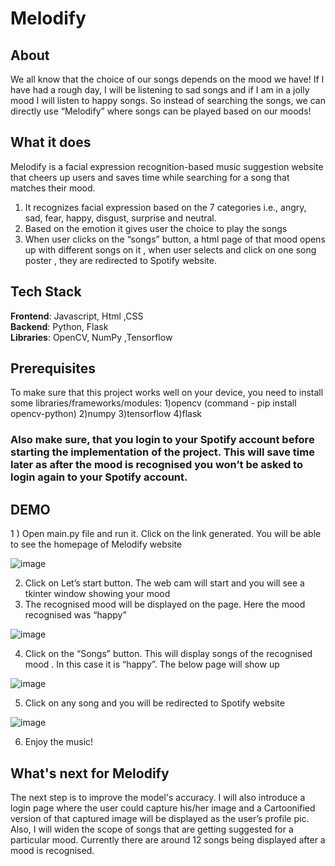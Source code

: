 # Melodify

## About
We all know that the choice of our songs depends on the mood we have! If I have had a rough day, I will be listening to sad songs and if I am in a jolly mood I will listen to happy songs. So instead of searching the songs, we can directly use “Melodify” where songs can be played based on our moods!

## What it does
Melodify is a facial expression recognition-based music suggestion website that cheers up users and saves time while searching for a song that matches their mood.
1.	It recognizes facial expression based on the 7 categories i.e., angry, sad, fear, happy, disgust, surprise and neutral.
2.	Based on the emotion it gives user the choice to play the songs 
3.	When user clicks on the “songs” button, a html page of that mood opens up with different songs on it , when user selects and click on one song poster , they are redirected to Spotify website.

## Tech Stack
**Frontend**:  Javascript, Html ,CSS  <br/>
**Backend**: Python, Flask  <br/>
**Libraries**: OpenCV, NumPy ,Tensorflow

## Prerequisites
To make sure that this project works well on your device, you need to install some libraries/frameworks/modules:
1)opencv (command - pip install opencv-python)
2)numpy
3)tensorflow
4)flask

### Also make sure, that you login to your Spotify account before starting the implementation of the project. This will save time later as after the mood is recognised you won’t be asked to login again to your Spotify account.

## DEMO
1 ) Open main.py file and run it. Click on the link generated.
     You will be able to see the homepage of Melodify website
     
![image](https://user-images.githubusercontent.com/88928334/170862091-1d29b658-6936-4812-b14a-640817d404cb.png)

2) Click on Let’s start button. The web cam will start and you will see a tkinter window showing your mood 
3) The recognised mood will be displayed on the page. Here the mood recognised was “happy”

![image](https://user-images.githubusercontent.com/88928334/170862113-db6e1c05-9e68-4288-ae7d-7f9e875bb858.png)

4) Click on the “Songs” button. This will display songs of the recognised mood . In this case it is “happy”. The below page will show up

![image](https://user-images.githubusercontent.com/88928334/170862127-aa396ec8-71e3-4878-9bf3-9bd22975b05c.png)

5) Click on any song and you will be redirected to Spotify website

![image](https://user-images.githubusercontent.com/88928334/170862144-b3d71423-6617-4d93-9f26-210687a5552b.png)

6) Enjoy the music!


## What's next for Melodify
The next step is to improve the model's accuracy. I will also introduce a login page where the user could capture his/her image and a Cartoonified version of that captured image will be displayed as the user’s profile pic. Also, I will widen the scope of songs that are getting suggested for a particular mood. Currently there are around 12 songs being displayed after a mood is recognised.














